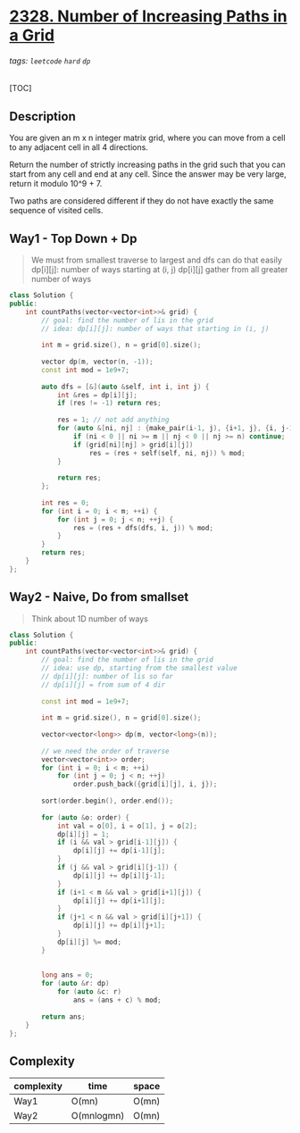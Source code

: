 # [2328. Number of Increasing Paths in a Grid](https://leetcode.com/problems/number-of-increasing-paths-in-a-grid/)

###### tags: `leetcode` `hard` `dp`

[TOC]

## Description
You are given an m x n integer matrix grid, where you can move from a cell to any adjacent cell in all 4 directions.

Return the number of strictly increasing paths in the grid such that you can start from any cell and end at any cell. Since the answer may be very large, return it modulo 10^9 + 7.

Two paths are considered different if they do not have exactly the same sequence of visited cells.

## Way1 - Top Down + Dp

> We must from smallest traverse to largest
> and dfs can do that easily
> dp[i][j]: number of ways starting at (i, j)
> dp[i][j] gather from all greater number of ways

```cpp
class Solution {
public:
    int countPaths(vector<vector<int>>& grid) {
        // goal: find the number of lis in the grid
        // idea: dp[i][j]: number of ways that starting in (i, j)
        
        int m = grid.size(), n = grid[0].size();
        
        vector dp(m, vector(n, -1));
        const int mod = 1e9+7;
        
        auto dfs = [&](auto &self, int i, int j) {
            int &res = dp[i][j]; 
            if (res != -1) return res;
            
            res = 1; // not add anything
            for (auto &[ni, nj] : {make_pair(i-1, j), {i+1, j}, {i, j-1}, {i, j+1}}) {
                if (ni < 0 || ni >= m || nj < 0 || nj >= n) continue;
                if (grid[ni][nj] > grid[i][j])
                    res = (res + self(self, ni, nj)) % mod;
            }
            
            return res;
        };
        
        int res = 0;
        for (int i = 0; i < m; ++i) {
            for (int j = 0; j < n; ++j) {
                res = (res + dfs(dfs, i, j)) % mod;
            }
        }
        return res;
    }
};
```

## Way2 - Naive, Do from smallset

> Think about 1D number of ways

```cpp
class Solution {
public:
    int countPaths(vector<vector<int>>& grid) {
        // goal: find the number of lis in the grid
        // idea: use dp, starting from the smallest value
        // dp[i][j]: number of lis so far
        // dp[i][j] = from sum of 4 dir
        
        const int mod = 1e9+7;
        
        int m = grid.size(), n = grid[0].size();
        
        vector<vector<long>> dp(m, vector<long>(n));
        
        // we need the order of traverse
        vector<vector<int>> order;
        for (int i = 0; i < m; ++i)
            for (int j = 0; j < n; ++j)
                order.push_back({grid[i][j], i, j});
        
        sort(order.begin(), order.end());
        
        for (auto &o: order) {
            int val = o[0], i = o[1], j = o[2];
            dp[i][j] = 1;
            if (i && val > grid[i-1][j]) {
                dp[i][j] += dp[i-1][j];
            }
            if (j && val > grid[i][j-1]) {
                dp[i][j] += dp[i][j-1];
            }
            if (i+1 < m && val > grid[i+1][j]) {
                dp[i][j] += dp[i+1][j];
            }
            if (j+1 < n && val > grid[i][j+1]) {
                dp[i][j] += dp[i][j+1];
            }
            dp[i][j] %= mod;
        }
        
        
        long ans = 0;
        for (auto &r: dp)
            for (auto &c: r)
                ans = (ans + c) % mod;
        
        return ans;
    }
};
```

## Complexity

| complexity | time | space |
| - | - | - |
| Way1 | O(mn) | O(mn) |
| Way2 | O(mnlogmn) | O(mn) |

